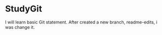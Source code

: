 # StudyGit
I will learn basic Git statement.
After created a new branch, readme-edits, i was change it.
